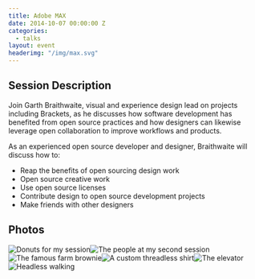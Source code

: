 ```yaml
---
title: Adobe MAX
date: 2014-10-07 00:00:00 Z
categories:
  - talks
layout: event
headerimg: "/img/max.svg"
---
```


## Session Description

Join Garth Braithwaite, visual and experience design lead on projects including Brackets, as he discusses how software development has benefited from open source practices and how designers can likewise leverage open collaboration to improve workflows and products.

As an experienced open source developer and designer, Braithwaite will discuss how to:

- Reap the benefits of open sourcing design work
- Open source creative work
- Use open source licenses
- Contribute design to open source development projects
- Make friends with other designers

## Photos

<div class="image"><img src="https://farm9.staticflickr.com/8591/15829516948_dc2668f728_o_d.jpg" alt="Donuts for my session"/><img src="https://farm8.staticflickr.com/7469/15397300793_d12ceff91d_o_d.jpg" alt="The people at my second session"/><img src="https://farm8.staticflickr.com/7583/15397301293_99f8ae6640_o_d.jpg" alt="The famous farm brownie"/><img src="https://farm8.staticflickr.com/7464/16014973191_d181c3ed7b_o_d.jpg" alt="A custom threadless shirt"/><img src="https://farm8.staticflickr.com/7531/15394670474_8b8dcbf382_o_d.jpg" alt="The elevator"/><img src="https://farm9.staticflickr.com/8579/15829514858_cf4bdf62d6_o_d.jpg" alt="Headless walking"/></div>
